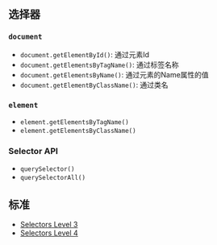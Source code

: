 
## 选择器
### `document`
- `document.getElementById()`: 通过元素Id
- `document.getElementsByTagName()`: 通过标签名称
- `document.getElementsByName()`: 通过元素的Name属性的值
- `document.getElementByClassName()`: 通过类名

### `element`
- `element.getElementsByTagName()`
- `element.getElementsByClassName()`

### Selector API
- `querySelector()`
- `querySelectorAll()`

## 标准
- [Selectors Level 3](https://www.w3.org/TR/css3-selectors/)
- [Selectors Level 4](https://www.w3.org/TR/selectors4/)
